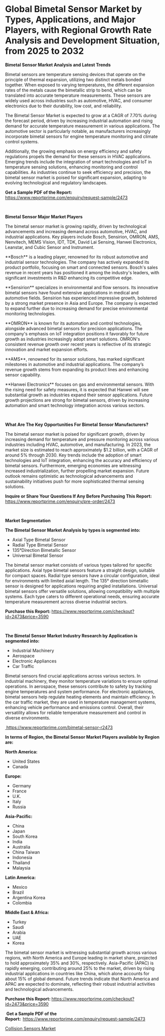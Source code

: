 <p><h1>Global Bimetal Sensor Market by Types, Applications, and Major Players, with Regional Growth Rate Analysis and Development Situation, from 2025 to 2032</h1></p><p><strong>Bimetal Sensor Market Analysis and Latest Trends</strong></p>
<p><p>Bimetal sensors are temperature sensing devices that operate on the principle of thermal expansion, utilizing two distinct metals bonded together. When exposed to varying temperatures, the different expansion rates of the metals cause the bimetallic strip to bend, which can be translated into accurate temperature measurements. These sensors are widely used across industries such as automotive, HVAC, and consumer electronics due to their durability, low cost, and reliability.</p><p>The Bimetal Sensor Market is expected to grow at a CAGR of 7.70% during the forecast period, driven by increasing industrial automation and rising demand for accurate temperature measurement in various applications. The automotive sector is particularly notable, as manufacturers increasingly incorporate bimetal sensors for engine temperature monitoring and climate control systems. </p><p>Additionally, the growing emphasis on energy efficiency and safety regulations propels the demand for these sensors in HVAC applications. Emerging trends include the integration of smart technologies and IoT in temperature sensing solutions, enhancing monitoring and control capabilities. As industries continue to seek efficiency and precision, the bimetal sensor market is poised for significant expansion, adapting to evolving technological and regulatory landscapes.</p></p>
<p><strong>Get a Sample PDF of the Report:&nbsp;</strong> <a href="https://www.reportprime.com/enquiry/request-sample/2473?utm_campaign=2384&utm_medium=2&utm_source=Github&utm_content=ia&utm_term=18032025&utm_id=bimetal-sensor">https://www.reportprime.com/enquiry/request-sample/2473</a></p>
<p>&nbsp;</p>
<p><strong>Bimetal Sensor Major Market Players</strong></p>
<p><p>The bimetal sensor market is growing rapidly, driven by technological advancements and increasing demand across automotive, HVAC, and industrial applications. Key players include Bosch, Sensirion, OMRON, AMS, Nenvitech, MEMS Vision, IDT, TDK, David Lai Sensing, Hanwei Electronics, Leanstar, and Cubic Sensor and Instrument.</p><p>**Bosch** is a leading player, renowned for its robust automotive and industrial sensor technologies. The company has actively expanded its product portfolio, focusing on smart and connected sensors. Bosch's sales revenue in recent years has positioned it among the industry's leaders, with significant investments in R&D enhancing its competitive edge.</p><p>**Sensirion** specializes in environmental and flow sensors. Its innovative bimetal sensors have found extensive applications in medical and automotive fields. Sensirion has experienced impressive growth, bolstered by a strong market presence in Asia and Europe. The company is expected to expand further due to increasing demand for precise environmental monitoring technologies.</p><p>**OMRON** is known for its automation and control technologies, alongside advanced bimetal sensors for precision applications. The company's emphasis on IoT integration positions it favorably for future growth as industries increasingly adopt smart solutions. OMRON's consistent revenue growth over recent years is reflective of its strategic innovation and market expansion efforts.</p><p>**AMS**, renowned for its sensor solutions, has marked significant milestones in automotive and industrial applications. The company’s revenue growth stems from expanding its product lines and enhancing sensor capability.</p><p>**Hanwei Electronics** focuses on gas and environmental sensors. With the rising need for safety measures, it is expected that Hanwei will see substantial growth as industries expand their sensor applications. Future growth projections are strong for bimetal sensors, driven by increasing automation and smart technology integration across various sectors.</p></p>
<p>&nbsp;</p>
<p><strong>What Are The Key Opportunities For Bimetal Sensor Manufacturers?</strong></p>
<p><p>The bimetal sensor market is poised for significant growth, driven by increasing demand for temperature and pressure monitoring across various industries including HVAC, automotive, and manufacturing. In 2023, the market size is estimated to reach approximately $1.2 billion, with a CAGR of around 5% through 2030. Key trends include the adoption of smart technologies and IoT integration, enhancing the accuracy and efficiency of bimetal sensors. Furthermore, emerging economies are witnessing increased industrialization, further propelling market expansion. Future outlook remains optimistic as technological advancements and sustainability initiatives push for more sophisticated thermal sensing solutions.</p></p>
<p><strong>Inquire or Share Your Questions If Any Before Purchasing This Report:</strong> <a href="https://www.reportprime.com/enquiry/pre-order/2473?utm_campaign=2384&utm_medium=2&utm_source=Github&utm_content=ia&utm_term=18032025&utm_id=bimetal-sensor">https://www.reportprime.com/enquiry/pre-order/2473</a></p>
<p>&nbsp;</p>
<p><strong>Market Segmentation</strong></p>
<p><strong>The Bimetal Sensor Market Analysis by types is segmented into:</strong></p>
<p><ul><li>Axial Type Bimetal Sensor</li><li>Radial Type Bimetal Sensor</li><li>135°Direction Bimetallic Sensor</li><li>Universal Bimetal Sensor</li></ul></p>
<p><p>The bimetal sensor market consists of various types tailored for specific applications. Axial type bimetal sensors feature a straight design, suitable for compact spaces. Radial type sensors have a circular configuration, ideal for environments with limited axial length. The 135° direction bimetallic sensor is designed for applications requiring angled installations. Universal bimetal sensors offer versatile solutions, allowing compatibility with multiple systems. Each type caters to different operational needs, ensuring accurate temperature measurement across diverse industrial sectors.</p></p>
<p><strong>Purchase this Report:&nbsp;</strong><a href="https://www.reportprime.com/checkout?id=2473&price=3590&utm_campaign=2384&utm_medium=2&utm_source=Github&utm_content=ia&utm_term=18032025&utm_id=bimetal-sensor">https://www.reportprime.com/checkout?id=2473&price=3590</a></p>
<p>&nbsp;</p>
<p><strong>The Bimetal Sensor Market Industry Research by Application is segmented into:</strong></p>
<p><ul><li>Industrial Machinery</li><li>Aerospace</li><li>Electronic Appliances</li><li>Car Traffic</li></ul></p>
<p><p>Bimetal sensors find crucial applications across various sectors. In industrial machinery, they monitor temperature variations to ensure optimal operations. In aerospace, these sensors contribute to safety by tracking engine temperatures and system performance. For electronic appliances, bimetal sensors help regulate heating elements and maintain efficiency. In the car traffic market, they are used in temperature management systems, enhancing vehicle performance and emissions control. Overall, their versatility allows for reliable temperature measurement and control in diverse environments.</p></p>
<p><a href="https://www.reportprime.com/bimetal-sensor-r2473?utm_campaign=2384&utm_medium=2&utm_source=Github&utm_content=ia&utm_term=18032025&utm_id=bimetal-sensor">&nbsp;https://www.reportprime.com/bimetal-sensor-r2473</a></p>
<p><strong>In terms of Region, the Bimetal Sensor Market Players available by Region are:</strong></p>
<p>
    <p> <strong> North America: </strong>
        <ul>
            <li>United States</li>
            <li>Canada</li>
        </ul>
        </p> 
    <p> <strong> Europe: </strong>
        <ul>
            <li>Germany</li>
            <li>France</li>
            <li>U.K.</li>
            <li>Italy</li>
            <li>Russia</li>
        </ul>
        </p> 
    <p> <strong> Asia-Pacific: </strong>
        <ul>
            <li>China</li>
            <li>Japan</li>
            <li>South Korea</li>
            <li>India</li>
            <li>Australia</li>
            <li>China Taiwan</li>
            <li>Indonesia</li>
            <li>Thailand</li>
            <li>Malaysia</li>
        </ul>
        </p> 
    <p> <strong> Latin America: </strong>
        <ul>
            <li>Mexico</li>
            <li>Brazil</li>
            <li>Argentina Korea</li>
            <li>Colombia</li>
        </ul>
        </p> 
    <p> <strong> Middle East & Africa: </strong>
        <ul>
            <li>Turkey</li>
            <li>Saudi</li>
            <li>Arabia</li>
            <li>UAE</li>
            <li>Korea</li>
        </ul>
    </p>
    </p>
<p><p>The bimetal sensor market is witnessing substantial growth across various regions, with North America and Europe leading in market share, projected to hold approximately 35% and 30%, respectively. Asia-Pacific (APAC) is rapidly emerging, contributing around 25% to the market, driven by rising industrial applications in countries like China, which alone accounts for about 15% of global demand. Future trends indicate that North America and APAC are expected to dominate, reflecting their robust industrial activities and technological advancements.</p></p>
<p><strong>Purchase this Report: </strong><a href="https://www.reportprime.com/checkout?id=2473&price=3590&utm_campaign=2384&utm_medium=2&utm_source=Github&utm_content=ia&utm_term=18032025&utm_id=bimetal-sensor">https://www.reportprime.com/checkout?id=2473&price=3590</a></p>
<p>&nbsp;<strong>Get a Sample PDF of the Report:&nbsp;&nbsp;</strong><a href="https://www.reportprime.com/enquiry/request-sample/2473?utm_campaign=2384&utm_medium=2&utm_source=Github&utm_content=ia&utm_term=18032025&utm_id=bimetal-sensor">https://www.reportprime.com/enquiry/request-sample/2473</a></p>
<p><strong></strong></p>
<p><p><a href="https://github.com/boonegoicks7/Market-Research-Report-List-1/blob/main/collision-sensors-market.md?utm_campaign=2384&utm_medium=2&utm_source=Github&utm_content=ia&utm_term=18032025&utm_id=bimetal-sensor">Collision Sensors Market</a></p></p>